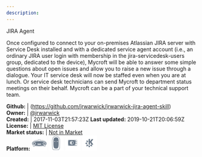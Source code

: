 ```yaml
---
description: 
---
```

JIRA Agent

Once configured to connect to your on-premises Atlassian JIRA server with Service Desk installed and with a dedicated service agent account (i.e., an ordinary JIRA user login with membership in the jira-servicedesk-users group, dedicated to the device), Mycroft will be able to answer some simple questions about open issues and allow you to raise a new issue through a dialogue. Your IT service desk will now be staffed even when you are at lunch. Or service desk technicians can send Mycroft to department status meetings on their behalf. Mycroft can be a part of your technical support team.

**Github:** | (https://github.com/jrwarwick/jrwarwick-jira-agent-skill)  
**Owner:** | [@jrwarwick](https://github.com/jrwarwick)  
**Created:** | 2017-11-03T21:57:23Z  **Last updated:** 2019-10-21T20:06:59Z  
**License:** | [MIT License](https://api.github.com/licenses/mit)  
**Market status:** | [Not in Market](https://market.mycroft.ai/skill/)  
**Platform:**   ![](.gitbook/assets/mark-1-icon.png)  ![](.gitbook/assets/mark-2-icon.png)  ![](.gitbook/assets/picroft-icon.png)  ![](.gitbook/assets/kde.png)   
